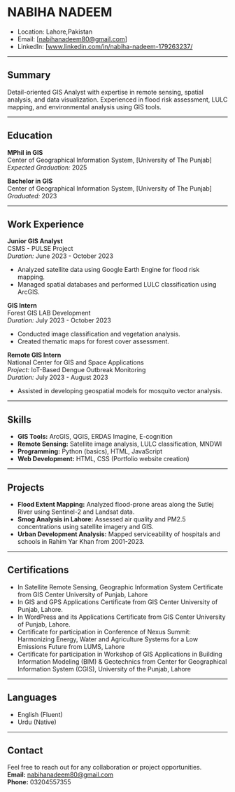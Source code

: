 #                                           NABIHA NADEEM


- Location: Lahore,Pakistan  
- Email: [nabihanadeem80@gmail.com] 
- LinkedIn: [www.linkedin.com/in/nabiha-nadeem-179263237/

---

## Summary

Detail-oriented GIS Analyst with expertise in remote sensing, spatial analysis, and data visualization. Experienced in flood risk assessment, LULC mapping, and environmental analysis using GIS tools.

---

## Education

**MPhil in GIS**  
Center of Geographical Information System, [University of The Punjab]  
*Expected Graduation:* 2025

**Bachelor in GIS**  
Center of Geographical Information System, [University of The Punjab]  
*Graduated:* 2023

---

## Work Experience

**Junior GIS Analyst**  
CSMS - PULSE Project  
*Duration:* June 2023 - October 2023  
- Analyzed satellite data using Google Earth Engine for flood risk mapping.
- Managed spatial databases and performed LULC classification using ArcGIS.

**GIS Intern**  
Forest GIS LAB Development  
*Duration:* July 2023 - October 2023  
- Conducted image classification and vegetation analysis.
- Created thematic maps for forest cover assessment.

**Remote GIS Intern**  
National Center for GIS and Space Applications  
*Project:* IoT-Based Dengue Outbreak Monitoring  
*Duration:* July 2023 - August 2023  
- Assisted in developing geospatial models for mosquito vector analysis.

---

##  Skills

- **GIS Tools:** ArcGIS, QGIS, ERDAS Imagine, E-cognition
- **Remote Sensing:** Satellite image analysis, LULC classification, MNDWI
- **Programming:** Python (basics), HTML, JavaScript
- **Web Development:** HTML, CSS (Portfolio website creation)

---

## Projects

- **Flood Extent Mapping:** Analyzed flood-prone areas along the Sutlej River using Sentinel-2 and Landsat data.
- **Smog Analysis in Lahore:** Assessed air quality and PM2.5 concentrations using satellite imagery and GIS.
- **Urban Development Analysis:** Mapped serviceability of hospitals and schools in Rahim Yar Khan from 2001-2023.

---

## Certifications

- In Satellite Remote Sensing, Geographic Information System Certificate from GIS Center University of Punjab, Lahore
- In GIS and GPS Applications Certificate from GIS Center University of Punjab, Lahore.
- In WordPress and its Applications Certificate from GIS Center University of Punjab, Lahore.
- Certificate for participation in Conference of Nexus Summit: Harmonizing Energy, Water and Agriculture Systems for a Low Emissions Future from LUMS, Lahore
- Certificate for participation in Workshop of GIS Applications in Building Information Modeling (BIM) & Geotechnics from Center for Geographical Information System (CGIS), University of the Punjab, Lahore

---

## Languages

- English (Fluent)
- Urdu (Native)

---

## Contact

Feel free to reach out for any collaboration or project opportunities.  
**Email:** [nabihanadeem80@gmail.com](mailto:your.email@example.com)  
**Phone:** 03204557355



```python

```
